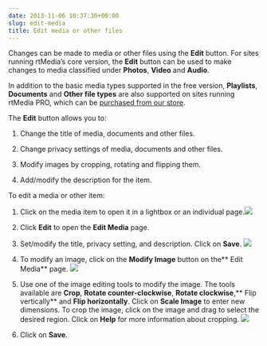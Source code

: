 ```yaml
---
date: 2013-11-06 10:37:30+00:00
slug: edit-media
title: Edit media or other files
---
```


Changes can be made to media or other files using the **Edit** button. For sites running rtMedia’s core version, the **Edit** button can be used to make changes to media classified under **Photos**, **Video** and **Audio**.

In addition to the basic media types supported in the free version, **Playlists**, **Documents** and **Other file types** are also supported on sites running rtMedia PRO, which can be [purchased from our store](https://rtcamp.com/store/rtmedia-pro/).

The **Edit** button allows you to:



	
  1. Change the title of media, documents and other files.

	
  2. Change privacy settings of media, documents and other files.

	
  3. Modify images by cropping, rotating and flipping them.

	
  4. Add/modify the description for the item.


To edit a media or other item:

	
  1. Click on the media item to open it in a lightbox or an individual page.![](https://rtcamp.com/wp-content/uploads/2013/11/edit.png)

	
  2. Click **Edit** to open the **Edit Media** page.

	
  3. Set/modify the title, privacy setting, and description. Click on **Save**.
![](https://rtcamp.com/wp-content/uploads/2013/11/image13.png)

	
  4. To modify an image, click on the **Modify Image** button on the** Edit Media** page.
![](https://rtcamp.com/wp-content/uploads/2013/11/image14.png)

	
  5. Use one of the image editing tools to modify the image. The tools available are **Crop**, **Rotate counter-clockwise**, **Rotate clockwise**,** Flip vertically** and **Flip horizontally**.
Click on **Scale Image** to enter new dimensions.
To crop the image, click on the image and drag to select the desired region. Click on **Help** for more information about cropping.
![](https://rtcamp.com/wp-content/uploads/2013/11/image15.png)

	
  6. Click on **Save**.


